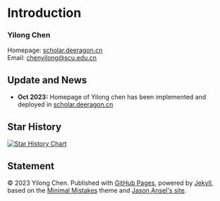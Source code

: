 # Introduction

### Yilong Chen
Homepage: [scholar.deeragon.cn](https://scholar.deeragon.cn)<br>
Email: chenyilong@scu.edu.cn<br>

## Update and News

- **Oct 2023:** Homepage of Yilong chen has been implemented and deployed in [scholar.deeragon.cn](https://scholar.deeragon.cn)

## Star History

[![Star History Chart](https://api.star-history.com/svg?repos=Deeragon&type=Date)](https://star-history.com/#Deeragon608/scholar&Date)

## Statement

© 2023 Yilong Chen. Published with [GitHub Pages](https://pages.github.com/), powered by [Jekyll](https://jekyllrb.com/), based on the [Minimal Mistakes](https://mademistakes.com/) theme and [Jason Ansel's site](https://github.com/Deeragon608/scholar). 
